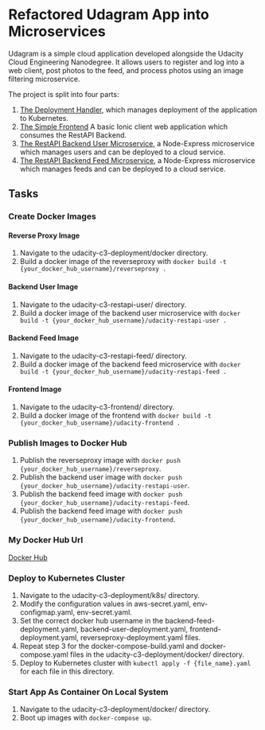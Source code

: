 # Refactored Udagram App into Microservices

Udagram is a simple cloud application developed alongside the Udacity Cloud Engineering Nanodegree. It allows users to register and log into a web client, post photos to the feed, and process photos using an image filtering microservice.

The project is split into four parts:

1. [The Deployment Handler](/udacity-c3-deployment), which manages deployment of the application to Kubernetes.
2. [The Simple Frontend](/udacity-c3-frontend)
   A basic Ionic client web application which consumes the RestAPI Backend.
3. [The RestAPI Backend User Microservice](/udacity-c3-restapi-user), a Node-Express microservice which manages users and can be deployed to a cloud service.
4. [The RestAPI Backend Feed Microservice](/udacity-c3-restapi-feed), a Node-Express microservice which manages feeds and can be deployed to a cloud service.

## Tasks

### Create Docker Images

#### Reverse Proxy Image

1. Navigate to the udacity-c3-deployment/docker directory.
2. Build a docker image of the reverseproxy with `docker build -t {your_docker_hub_username}/reverseproxy .`

#### Backend User Image

1. Navigate to the udacity-c3-restapi-user/ directory.
2. Build a docker image of the backend user microservice with `docker build -t {your_docker_hub_username}/udacity-restapi-user .`

#### Backend Feed Image

1. Navigate to the udacity-c3-restapi-feed/ directory.
2. Build a docker image of the backend feed microservice with `docker build -t {your_docker_hub_username}/udacity-restapi-feed .`

#### Frontend Image

1. Navigate to the udacity-c3-frontend/ directory.
2. Build a docker image of the frontend with `docker build -t {your_docker_hub_username}/udacity-frontend .`

### Publish Images to Docker Hub

1. Publish the reverseproxy image with `docker push {your_docker_hub_username}/reverseproxy`.
2. Publish the backend user image with `docker push {your_docker_hub_username}/udacity-restapi-user`.
3. Publish the backend feed image with `docker push {your_docker_hub_username}/udacity-restapi-feed`.
4. Publish the backend feed image with `docker push {your_docker_hub_username}/udacity-frontend`.

### My Docker Hub Url

[Docker Hub](https://hub.docker.com/u/nguyenbason)

### Deploy to Kubernetes Cluster

1. Navigate to the udacity-c3-deployment/k8s/ directory.
2. Modify the configuration values in aws-secret.yaml, env-configmap.yaml, env-secret.yaml.
3. Set the correct docker hub username in the backend-feed-deployment.yaml, backend-user-deployment.yaml, frontend-deployment.yaml, reverseproxy-deployment.yaml files.
4. Repeat step 3 for the docker-compose-build.yaml and docker-compose.yaml files in the udacity-c3-deployment/docker/ directory.
5. Deploy to Kubernetes cluster with `kubectl apply -f {file_name}.yaml` for each file in this directory.

### Start App As Container On Local System

1. Navigate to the udacity-c3-deployment/docker/ directory.
2. Boot up images with `docker-compose up`.